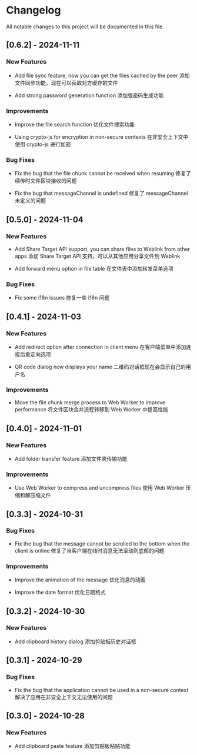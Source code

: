 # Changelog

All notable changes to this project will be documented in this file.

## [0.6.2] - 2024-11-11

### New Features

- Add file sync feature, now you can get the files cached by the peer 添加文件同步功能，现在可以获取对方缓存的文件

- Add strong password generation function 添加强密码生成功能

### Improvements

- Improve the file search function 优化文件搜索功能

- Using crypto-js for encryption in non-secure contexts 在非安全上下文中使用 crypto-js 进行加密

### Bug Fixes

- Fix the bug that the file chunk cannot be received when resuming 修复了续传时文件区块接收的问题

- Fix the bug that messageChannel is undefined 修复了 messageChannel 未定义的问题

## [0.5.0] - 2024-11-04

### New Features

- Add Share Target API support, you can share files to Weblink from other apps 添加 Share Target API 支持，可以从其他应用分享文件到 Weblink

- Add forward menu option in file table 在文件表中添加转发菜单选项

### Bug Fixes

- Fix some i18n issues 修复一些 i18n 问题

## [0.4.1] - 2024-11-03

### New Features

- Add redirect option after connection in client menu 在客户端菜单中添加连接后重定向选项

- QR code dialog now displays your name 二维码对话框现在会显示自己的用户名

### Improvements

- Move the file chunk merge process to Web Worker to improve performance 将文件区块合并流程转移到 Web Worker 中提高性能

## [0.4.0] - 2024-11-01

### New Features

- Add folder transfer feature 添加文件夹传输功能

### Improvements

- Use Web Worker to compress and uncompress files 使用 Web Worker 压缩和解压缩文件

## [0.3.3] - 2024-10-31

### Bug Fixes

- Fix the bug that the message cannot be scrolled to the bottom when the client is online 修复了当客户端在线时消息无法滚动到底部的问题

### Improvements

- Improve the animation of the message 优化消息的动画

- Improve the date format 优化日期格式

## [0.3.2] - 2024-10-30

### New Features

- Add clipboard history dialog 添加剪贴板历史对话框

## [0.3.1] - 2024-10-29

### Bug Fixes

- Fix the bug that the application cannot be used in a non-secure context 解决了应用在非安全上下文无法使用的问题

## [0.3.0] - 2024-10-28

### New Features

- Add clipboard paste feature 添加剪贴板粘贴功能
